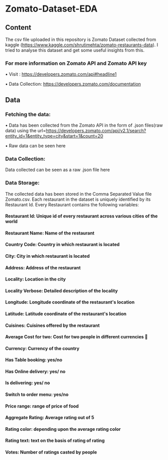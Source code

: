 # Zomato-Dataset-EDA
## Content
The csv file uploaded in this repository is Zomato Dataset collected from kaggle (https://www.kaggle.com/shrutimehta/zomato-restaurants-data). I tried to analyse this dataset and get some useful insights from this.

### For more information on Zomato API and Zomato API key
• Visit : https://developers.zomato.com/api#headline1

• Data Collection: https://developers.zomato.com/documentation

## Data
### Fetching the data:
• Data has been collected from the Zomato API in the form of .json files(raw data) using the url=https://developers.zomato.com/api/v2.1/search?entity_id=1&entity_type=city&start=1&count=20

• Raw data can be seen here

### Data Collection:
Data collected can be seen as a raw .json file here

### Data Storage:
The collected data has been stored in the Comma Separated Value file Zomato.csv. Each restaurant in the dataset is uniquely identified by its Restaurant Id. Every Restaurant contains the following variables:

#### Restaurant Id: Unique id of every restaurant across various cities of the world
#### Restaurant Name: Name of the restaurant
#### Country Code: Country in which restaurant is located
#### City: City in which restaurant is located
#### Address: Address of the restaurant
#### Locality: Location in the city
#### Locality Verbose: Detailed description of the locality
#### Longitude: Longitude coordinate of the restaurant's location
#### Latitude: Latitude coordinate of the restaurant's location
#### Cuisines: Cuisines offered by the restaurant
#### Average Cost for two: Cost for two people in different currencies 👫
#### Currency: Currency of the country
#### Has Table booking: yes/no
#### Has Online delivery: yes/ no
#### Is delivering: yes/ no
#### Switch to order menu: yes/no
#### Price range: range of price of food
#### Aggregate Rating: Average rating out of 5
#### Rating color: depending upon the average rating color
#### Rating text: text on the basis of rating of rating
#### Votes: Number of ratings casted by people
